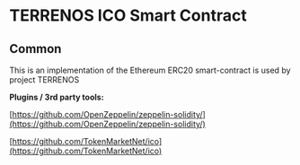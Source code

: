 # TERRENOS ICO Smart Contract

## Common

This is an implementation of the Ethereum ERC20 smart-contract is used by project TERRENOS

<b>Plugins / 3rd party tools:</b>

[https://github.com/OpenZeppelin/zeppelin-solidity/](https://github.com/OpenZeppelin/zeppelin-solidity/)

[https://github.com/TokenMarketNet/ico](https://github.com/TokenMarketNet/ico)
